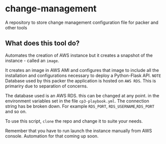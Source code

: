 # change-management
A repository to store change management configuration file for packer and other tools

## What does  this tool do?
Automates the creation of AWS instance but it creates a snapshot of the instance - called an  `image`.

It creates an image in AWS AMI and configures that image to include all the installation and configurations necessary to deploy a Python-Flask API.
`NOTE` Database used by this packer the application is hosted on `AWS RDS`. This is primariry due to separation of concerns. 

The database used is an AWS RDS. this can be changed at any point. in the environment variables set in the file `cp3-playbook.yml`. The connection string has be broken down. For example `RDS_PORT`, `RDS_USERNAME`,`RDS_PORT` and so on.

To use this script, `clone` the repo and change it to suite your needs.

Remember that you have to run launch the instance manually from AWS console. Automation for that coming up soon.
